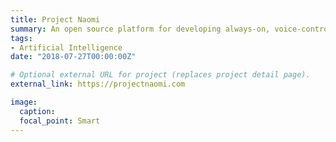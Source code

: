 ```yaml
---
title: Project Naomi
summary: An open source platform for developing always-on, voice-controlled applications.
tags:
- Artificial Intelligence
date: "2018-07-27T00:00:00Z"

# Optional external URL for project (replaces project detail page).
external_link: https://projectnaomi.com

image:
  caption: 
  focal_point: Smart
---
```

